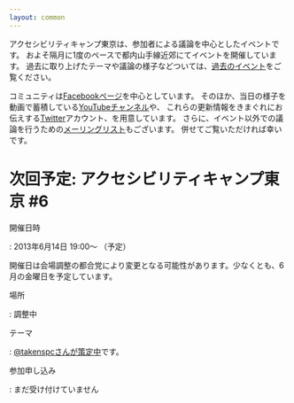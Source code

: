 ```yaml
---
layout: common
---
```


アクセシビリティキャンプ東京は、参加者による議論を中心としたイベントです。
およそ隔月に1度のペースで都内山手線近郊にてイベントを開催しています。
過去に取り上げたテーマや議論の様子などついては、[過去のイベント](/event)をご覧ください。

コミュニティは[Facebookページ][fb]を中心としています。
そのほか、当日の様子を動画で蓄積している[YouTubeチャンネル][yt]や、
これらの更新情報をきまぐれにお伝えする[Twitter][tw]アカウント、を用意しています。
さらに、イベント以外での議論を行うための[メーリングリスト][ml]もございます。
併せてご覧いただければ幸いです。


# 次回予定: アクセシビリティキャンプ東京 #6

開催日時

:  2013年6月14日 19:00〜 （予定）
   
   開催日は会場調整の都合党により変更となる可能性があります。少なくとも、6月の金曜日を予定しています。

場所

:  調整中

テーマ

:  [@takenspcさんが策定中](https://gist.github.com/takenspc/5376806)です。 

参加申し込み

:   まだ受け付けていません



[fb]: <https://www.facebook.com/a11ytokyo> "アクセシビリティキャンプ東京のFacebookページ"
[ml]: <https://groups.google.com/forum/?fromgroups=#!topic/a11ytokyo> "アクセシビリティキャンプ東京のGoogleグループ"
[yt]: <http://www.youtube.com/user/a11ytokyo> "アクセシビリティキャンプ東京のYouTubeチャンネル"
[tw]: <https://twitter.com/a11ytokyo> "アクセシビリティキャンプ東京のTwitter"